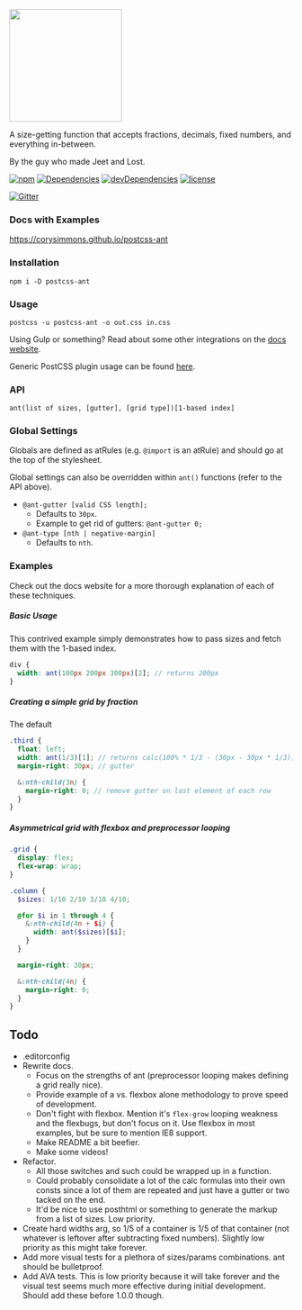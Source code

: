<img src="https://corysimmons.github.io/postcss-ant/img/postcss-ant-logo.svg" width="200">

A size-getting function that accepts fractions, decimals, fixed numbers, and everything in-between.

By the guy who made Jeet and Lost.

[![npm](https://img.shields.io/npm/v/postcss-ant.svg?maxAge=2592000)](https://www.npmjs.com/package/postcss-ant)
[![Dependencies](https://img.shields.io/david/corysimmons/postcss-ant.svg?maxAge=2592000)](https://github.com/corysimmons/postcss-ant/blob/master/package.json)
[![devDependencies](https://img.shields.io/david/dev/corysimmons/postcss-ant.svg?maxAge=2592000)](https://github.com/corysimmons/postcss-ant/blob/master/package.json)
[![license](https://img.shields.io/github/license/mashape/apistatus.svg?maxAge=2592000)](https://github.com/corysimmons/postcss-ant/blob/master/LICENSE)

[![Gitter](https://badges.gitter.im/postcss-ant/Lobby.svg?style=flat-square)](https://gitter.im/postcss-ant/Lobby)

### Docs with Examples

https://corysimmons.github.io/postcss-ant

### Installation

`npm i -D postcss-ant`

### Usage

`postcss -u postcss-ant -o out.css in.css`

Using Gulp or something? Read about some other integrations on the [docs website](https://corysimmons.github.io/postcss-ant/usage).

Generic PostCSS plugin usage can be found [here](https://github.com/postcss/postcss#usage).

### API

`ant(list of sizes, [gutter], [grid type])[1-based index]`

### Global Settings

Globals are defined as atRules (e.g. `@import` is an atRule) and should go at the top of the stylesheet.

Global settings can also be overridden within `ant()` functions (refer to the API above).

- `@ant-gutter [valid CSS length];`
  - Defaults to `30px`.
  - Example to get rid of gutters: `@ant-gutter 0;`
- `@ant-type [nth | negative-margin]`
  - Defaults to `nth`.

### Examples

Check out the docs website for a more thorough explanation of each of these techniques.

##### Basic Usage

This contrived example simply demonstrates how to pass sizes and fetch them with the 1-based index.

```scss
div {
  width: ant(100px 200px 300px)[2]; // returns 200px
}
```

##### Creating a simple grid by fraction

The default

```scss
.third {
  float: left;
  width: ant(1/3)[1]; // returns calc(100% * 1/3 - (30px - 30px * 1/3))
  margin-right: 30px; // gutter

  &:nth-child(3n) {
    margin-right: 0; // remove gutter on last element of each row
  }
}
```

##### Asymmetrical grid with flexbox and preprocessor looping

```scss
.grid {
  display: flex;
  flex-wrap: wrap;
}

.column {
  $sizes: 1/10 2/10 3/10 4/10;

  @for $i in 1 through 4 {
    &:nth-child(4n + $i) {
      width: ant($sizes)[$i];
    }
  }

  margin-right: 30px;

  &:nth-child(4n) {
    margin-right: 0;
  }
}
```

## Todo

- .editorconfig
- Rewrite docs.
  - Focus on the strengths of ant (preprocessor looping makes defining a grid really nice).
  - Provide example of a vs. flexbox alone methodology to prove speed of development.
  - Don't fight with flexbox. Mention it's `flex-grow` looping weakness and the flexbugs, but don't focus on it. Use flexbox in most examples, but be sure to mention IE8 support.
  - Make README a bit beefier.
  - Make some videos!
- Refactor.
  - All those switches and such could be wrapped up in a function.
  - Could probably consolidate a lot of the calc formulas into their own consts since a lot of them are repeated and just have a gutter or two tacked on the end.
  - It'd be nice to use posthtml or something to generate the markup from a list of sizes. Low priority.
- Create hard widths arg, so 1/5 of a container is 1/5 of that container (not whatever is leftover after subtracting fixed numbers). Slightly low priority as this might take forever.
- Add more visual tests for a plethora of sizes/params combinations. ant should be bulletproof.
- Add AVA tests. This is low priority because it will take forever and the visual test seems much more effective during initial development. Should add these before 1.0.0 though.
